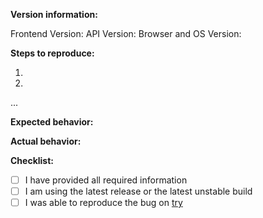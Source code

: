 <!--

Please fill out this issue template to report a bug.
If you want to propose a new feature, please open a discussion thread in the forum: https://community.vikunja.io

-->

**Version information:**

Frontend Version:
API Version: 
Browser and OS Version:

**Steps to reproduce:**

<!--
Add clear steps to reproduce the bug. Provide screenshots where applicable.
-->

1. 
2.
...

**Expected behavior:**

<!--
Describe what happened.
-->



**Actual behavior:**

<!--
Describe what happened instead.
-->



**Checklist:**

* [ ] I have provided all required information
* [ ] I am using the latest release or the latest unstable build
* [ ] I was able to reproduce the bug on [try](https://try.vikunja.io)
